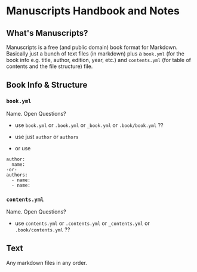 # Manuscripts Handbook and Notes

## What's Manuscripts?

Manuscripts is a free (and public domain) book format for Markdown.
Basically just a bunch of text files (in markdown) plus a `book.yml` (for the book info e.g. title, author, edition, year, etc.)
and `contents.yml` (for table of contents and the file structure) file.


## Book Info & Structure

### `book.yml`

Name. Open Questions?

- use `book.yml` or `.book.yml` or `_book.yml` or `.book/book.yml`  ??

- use just `author` or `authors`
- or use 

```
author:
  name:
-or-
authors:
  - name:
  - name:
```
  


### `contents.yml`

Name. Open Questions?

- use `contents.yml` or `.contents.yml` or `_contents.yml` or `.book/contents.yml` ??


## Text

Any markdown files in any order.


